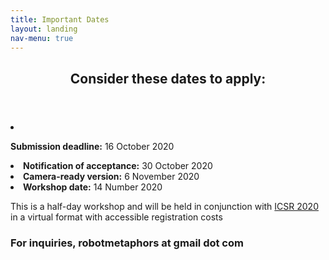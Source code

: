 ```yaml
---
title: Important Dates
layout: landing
nav-menu: true
---
```



<!-- Main -->
<div id="main">

<!-- One -->
<section id="one">
	<div class="inner">
		<header class="major">
			<h2>Consider these dates to apply:</h2>
		</header>
	<li><p><b>Submission deadline:</b> 16 October 2020<br></li>
	<li><b>Notification of acceptance:</b> 30 October 2020<br></li>
	<li><b>Camera-ready version:</b> 6 November 2020<br></li>
	<li><b> Workshop date:</b> 14 Number 2020
	<br></p>
	<p>This is a half-day workshop and will be held in conjunction with <a href="https://sites.psu.edu/icsr2020/">ICSR 2020</a> in a virtual format with accessible registration costs<br>
		
<div class="row">
	<div class="6u 12u$(small)">
		<h3>For inquiries, robotmetaphors at gmail dot com</h3>
	</div>

